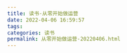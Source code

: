 ```yaml
---
title: 读书·从零开始做运营
date: 2022-04-06 16:59:57
tags:
categories: 读书
permalink: 从零开始做运营-20220406.html
---
```

